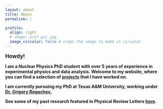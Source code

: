 ```yaml
---
layout: about
title: About
permalink: /

profile:
  align: right
  # image: prof_pic.jpg
  image_circular: false # crops the image to make it circular
---
```


<b><big>Howdy!</big><b>

I am a Nuclear Physics PhD student with over 5 years of experience in experimental physics and data analysis. Welcome to my website, where you can find a selection of [projects](/projects/) that I have worked on.

I am currently pursuing my PhD at Texas A&M University, working under [Dr. Grigory Rogachev.](https://artsci.tamu.edu/physics-astronomy/contact/profiles/grigory-rogachev.html)

See some of my past research featured in Physical Review Letters [here](https://journals.aps.org/prl/pdf/10.1103/PhysRevLett.131.061901).

<!-- load float‑letters JS just for this page -->
<script src="{{ '/assets/js/floatletters.js' | relative_url }}"></script>

<!-- in your layout, after floatletters.js -->
<!-- <link rel="stylesheet" href="/assets/css/koi/koi.css">
<script src="https://cdnjs.cloudflare.com/ajax/libs/p5.js/1.9.2/p5.min.js" defer></script>
<script src="/assets/js/koi/koiSide.js" defer></script>
<script>
  document.addEventListener('DOMContentLoaded', () => {
    // start after floatletters has wrapped the text
    window.KoiSide && window.KoiSide.start();
  });
</script> -->
